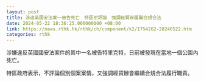 ```yaml
---
layout: post
title: 涉違英國安法案一被告死亡　特區拒評論　強調經貿辦履職合規合法
date: 2024-05-22 18:36:25.000000000 +08:00
link: https://news.rthk.hk/rthk/ch/component/k2/1754262-20240522.htm
categories: rthk
---
```


涉嫌違反英國國安法案件的其中一名被告特里克特，日前被發現在當地一個公園內死亡。

特區政府表示，不評論個別個案案情，又強調經貿辦會繼續合規合法履行職責。
